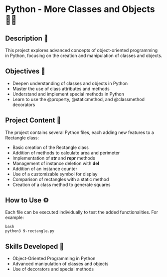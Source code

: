 # Python - More Classes and Objects 🐍✨
## Description 📖
This project explores advanced concepts of object-oriented programming in Python, focusing on the creation and manipulation of classes and objects.
## Objectives 🎯
* Deepen understanding of classes and objects in Python
* Master the use of class attributes and methods
* Understand and implement special methods in Python
* Learn to use the @property, @staticmethod, and @classmethod decorators
## Project Content 📂
The project contains several Python files, each adding new features to a Rectangle class:
* Basic creation of the Rectangle class
* Addition of methods to calculate area and perimeter
* Implementation of __str__ and __repr__ methods
* Management of instance deletion with __del__
* Addition of an instance counter
* Use of a customizable symbol for display
* Comparison of rectangles with a static method
* Creation of a class method to generate squares
## How to Use ⚙️
Each file can be executed individually to test the added functionalities. For example:
````
bash
python3 9-rectangle.py
````
## Skills Developed 💪
* Object-Oriented Programming in Python
* Advanced manipulation of classes and objects
* Use of decorators and special methods
